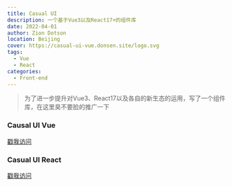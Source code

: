 ```yaml
---
title: Casual UI
description: 一个基于Vue3以及React17+的组件库
date: 2022-04-01
author: Zion Dotson
location: Beijing
cover: https://casual-ui-vue.donsen.site/logo.svg
tags:
  - Vue
  - React
categories:
  - Front-end
---
```


> 为了进一步提升对Vue3、React17以及各自的新生态的运用，写了一个组件库，在这里臭不要脸的推广一下

<!-- more -->

### Causal UI Vue

[戳我访问](https://casual-ui-vue.donsen.site)

### Casual UI React

[戳我访问](https://casual-ui-react.donsen.site)
